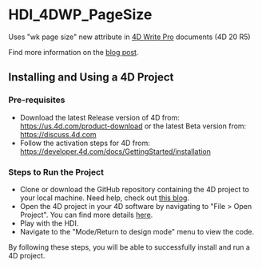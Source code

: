 # HDI_4DWP_PageSize

Uses "wk page size" new attribute in [4D Write Pro](https://us.4d.com/4D-write-pro) documents (4D 20 R5)

Find more information on the [blog post](https://blog.4d.com/).

## Installing and Using a 4D Project

### Pre-requisites

* Download the latest Release version of 4D from: https://us.4d.com/product-download or the latest Beta version from: https://discuss.4d.com
* Follow the activation steps for 4D from: https://developer.4d.com/docs/GettingStarted/installation

### Steps to Run the Project

* Clone or download the GitHub repository containing the 4D project to your local machine. Need help, check out [this blog](https://blog.4d.com/github-4d-depot/).
* Open the 4D project in your 4D software by navigating to "File > Open Project".  You can find more details [here](https://developer.4d.com/docs/GettingStarted/creating#opening-a-project).
* Play with the HDI.
* Navigate to the "Mode/Return to design mode" menu to view the code.

By following these steps, you will be able to successfully install and run a 4D project.
